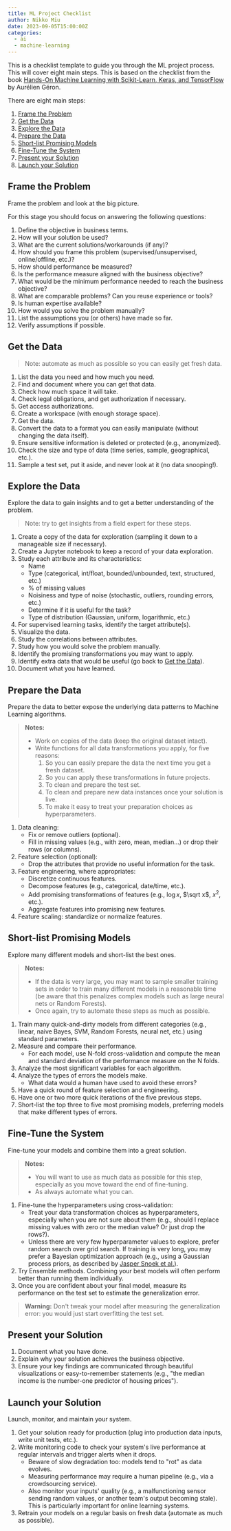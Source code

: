 ```yaml
---
title: ML Project Checklist
author: Nikko Miu
date: 2023-09-05T15:00:00Z
categories:
  - ai
  - machine-learning
---
```


This is a checklist template to guide you through the ML project process. This will cover eight main steps.
This is based on the checklist from the book [Hands-On Machine Learning with Scikit-Learn, Keras, and TensorFlow](https://www.oreilly.com/library/view/hands-on-machine-learning/9781492032632)
by Aurélien Géron.

<!--more-->

There are eight main steps:

1. [Frame the Problem](#frame-the-problem)
1. [Get the Data](#get-the-data)
1. [Explore the Data](#explore-the-data)
1. [Prepare the Data](#prepare-the-data)
1. [Short-list Promising Models](#short-list-promising-models)
1. [Fine-Tune the System](#fine-tune-the-system)
1. [Present your Solution](#present-your-solution)
1. [Launch your Solution](#launch-your-solution)

## Frame the Problem

Frame the problem and look at the big picture.

For this stage you should focus on answering the following questions:

1. Define the objective in business terms.
1. How will your solution be used?
1. What are the current solutions/workarounds (if any)?
1. How should you frame this problem (supervised/unsupervised, online/offline, etc.)?
1. How should performance be measured?
1. Is the performance measure aligned with the business objective?
1. What would be the minimum performance needed to reach the business objective?
1. What are comparable problems? Can you reuse experience or tools?
1. Is human expertise available?
1. How would you solve the problem manually?
1. List the assumptions you (or others) have made so far.
1. Verify assumptions if possible.

## Get the Data

> Note: automate as much as possible so you can easily get fresh data.

1. List the data you need and how much you need.
1. Find and document where you can get that data.
1. Check how much space it will take.
1. Check legal obligations, and get authorization if necessary.
1. Get access authorizations.
1. Create a workspace (with enough storage space).
1. Get the data.
1. Convert the data to a format you can easily manipulate (without changing the data itself).
1. Ensure sensitive information is deleted or protected (e.g., anonymized).
1. Check the size and type of data (time series, sample, geographical, etc.).
1. Sample a test set, put it aside, and never look at it (no data snooping!).

## Explore the Data

Explore the data to gain insights and to get a better understanding of the problem.

> Note: try to get insights from a field expert for these steps.

1. Create a copy of the data for exploration (sampling it down to a manageable size if necessary).
1. Create a Jupyter notebook to keep a record of your data exploration.
1. Study each attribute and its characteristics:
    - Name
    - Type (categorical, int/float, bounded/unbounded, text, structured, etc.)
    - % of missing values
    - Noisiness and type of noise (stochastic, outliers, rounding errors, etc.)
    - Determine if it is useful for the task?
    - Type of distribution (Gaussian, uniform, logarithmic, etc.)
1. For supervised learning tasks, identify the target attribute(s).
1. Visualize the data.
1. Study the correlations between attributes.
1. Study how you would solve the problem manually.
1. Identify the promising transformations you may want to apply.
1. Identify extra data that would be useful (go back to [Get the Data](#get-the-data)).
1. Document what you have learned.

## Prepare the Data

Prepare the data to better expose the underlying data patterns to Machine Learning algorithms.

> **Notes:**
>
> - Work on copies of the data (keep the original dataset intact).
> - Write functions for all data transformations you apply, for five reasons:
>     1. So you can easily prepare the data the next time you get a fresh dataset.
>     1. So you can apply these transformations in future projects.
>     1. To clean and prepare the test set.
>     1. To clean and prepare new data instances once your solution is live.
>     1. To make it easy to treat your preparation choices as hyperparameters.

1. Data cleaning:
    - Fix or remove outliers (optional).
    - Fill in missing values (e.g., with zero, mean, median...) or drop their rows (or columns).
1. Feature selection (optional):
    - Drop the attributes that provide no useful information for the task.
1. Feature engineering, where appropriates:
    - Discretize continuous features.
    - Decompose features (e.g., categorical, date/time, etc.).
    - Add promising transformations of features (e.g., $\log x$, $\sqrt x$, $x^2$, etc.).
    - Aggregate features into promising new features.
1. Feature scaling: standardize or normalize features.

## Short-list Promising Models

Explore many different models and short-list the best ones.

> **Notes:**
>
> - If the data is very large, you may want to sample smaller training sets in order to train
>   many different models in a reasonable time (be aware that this penalizes complex models such as
>   large neural nets or Random Forests).
> - Once again, try to automate these steps as much as possible.

1. Train many quick-and-dirty models from different categories (e.g., linear, naive Bayes,
   SVM, Random Forests, neural net, etc.) using standard parameters.
1. Measure and compare their performance.
    - For each model, use N-fold cross-validation and compute the mean and standard deviation of
      the performance measure on the N folds.
1. Analyze the most significant variables for each algorithm.
1. Analyze the types of errors the models make.
    - What data would a human have used to avoid these errors?
1. Have a quick round of feature selection and engineering.
1. Have one or two more quick iterations of the five previous steps.
1. Short-list the top three to five most promising models, preferring models that make different
   types of errors.

## Fine-Tune the System

Fine-tune your models and combine them into a great solution.

> **Notes:**
>
> - You will want to use as much data as possible for this step, especially as you move toward the
>   end of fine-tuning.
> - As always automate what you can.

1. Fine-tune the hyperparameters using cross-validation:
    - Treat your data transformation choices as hyperparameters, especially when you are not sure
      about them (e.g., should I replace missing values with zero or the median value? Or just drop
      the rows?).
    - Unless there are very few hyperparameter values to explore, prefer random search over grid
      search. If training is very long, you may prefer a Bayesian optimization approach (e.g.,
      using a Gaussian process priors, as described by [Jasper Snoek et al.](https://arxiv.org/abs/1206.2944)).
1. Try Ensemble methods. Combining your best models will often perform better than running them
   individually.
1. Once you are confident about your final model, measure its performance on the test set to
   estimate the generalization error.

> **Warning:** Don't tweak your model after measuring the generalization error: you would just start
> overfitting the test set.

## Present your Solution

1. Document what you have done.
1. Explain why your solution achieves the business objective.
1. Ensure your key findings are communicated through beautiful visualizations or easy-to-remember
   statements (e.g., "the median income is the number-one predictor of housing prices").

## Launch your Solution

Launch, monitor, and maintain your system.

1. Get your solution ready for production (plug into production data inputs, write unit tests,
   etc.).
1. Write monitoring code to check your system's live performance at regular intervals and trigger
   alerts when it drops.
    - Beware of slow degradation too: models tend to "rot" as data evolves.
    - Measuring performance may require a human pipeline (e.g., via a crowdsourcing service).
    - Also monitor your inputs' quality (e.g., a malfunctioning sensor sending random values, or
      another team's output becoming stale). This is particularly important for online learning
      systems.
1. Retrain your models on a regular basis on fresh data (automate as much as possible).

